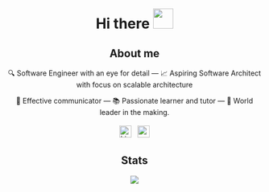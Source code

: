 <div align="center">
  <h1>Hi there <img src="https://media.giphy.com/media/hvRJCLFzcasrR4ia7z/giphy.gif" width="40"></h1>
  <h2>About me</h2>
  <div sytle="width: 800px">
    <p>
      🔍 Software Engineer with an eye for detail —
      📈 Aspiring Software Architect with focus on scalable architecture
    </p>
    <p>
      📢 Effective communicator —
      📚 Passionate learner and tutor —
      🚀 World leader in the making.
    </p>
  </div>
  <div>
    <a href="https://www.linkedin.com/in/adib-farrasy" style="padding:4px"><img height="24" src="https://img.shields.io/badge/LinkedIn-blue?style=for-the-badge&logo=linkedin&logoColor=white" alt="LinkedIn Badge"></a>
    <img height="24" style="padding: 4px" src="https://komarev.com/ghpvc/?username=adibfarrasy&style=flat-square&color=blue" alt="">
  </div>

  <h2>Stats</h2>
  <img src="https://github-readme-stats.vercel.app/api/top-langs/?username=adibfarrasy&layout=compact&theme=transparent&hide=jupyter%20notebook&card_width=500">
</div>
